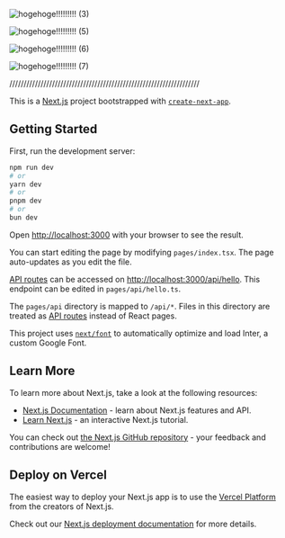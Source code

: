 ![hogehoge!!!!!!!!! (3)](https://github.com/s1f10210254/Asucoe/assets/85672296/3377f440-47c9-4230-8cbe-56e35f12750c)

![hogehoge!!!!!!!!! (5)](https://github.com/s1f10210254/Asucoe/assets/85672296/eef31497-5c31-48fb-8b57-a4f0b042c5e4)

![hogehoge!!!!!!!!! (6)](https://github.com/s1f10210254/Asucoe/assets/85672296/e7d342d1-16f4-494a-8f23-2cf8d79c9807)

![hogehoge!!!!!!!!! (7)](https://github.com/s1f10210254/Asucoe/assets/85672296/168867c8-0511-4ec7-b27e-7f70d773d119)

///////////////////////////////////////////////////////////////////

This is a [Next.js](https://nextjs.org/) project bootstrapped with [`create-next-app`](https://github.com/vercel/next.js/tree/canary/packages/create-next-app).

## Getting Started

First, run the development server:

```bash
npm run dev
# or
yarn dev
# or
pnpm dev
# or
bun dev
```

Open [http://localhost:3000](http://localhost:3000) with your browser to see the result.

You can start editing the page by modifying `pages/index.tsx`. The page auto-updates as you edit the file.

[API routes](https://nextjs.org/docs/api-routes/introduction) can be accessed on [http://localhost:3000/api/hello](http://localhost:3000/api/hello). This endpoint can be edited in `pages/api/hello.ts`.

The `pages/api` directory is mapped to `/api/*`. Files in this directory are treated as [API routes](https://nextjs.org/docs/api-routes/introduction) instead of React pages.

This project uses [`next/font`](https://nextjs.org/docs/basic-features/font-optimization) to automatically optimize and load Inter, a custom Google Font.

## Learn More

To learn more about Next.js, take a look at the following resources:

- [Next.js Documentation](https://nextjs.org/docs) - learn about Next.js features and API.
- [Learn Next.js](https://nextjs.org/learn) - an interactive Next.js tutorial.

You can check out [the Next.js GitHub repository](https://github.com/vercel/next.js/) - your feedback and contributions are welcome!

## Deploy on Vercel

The easiest way to deploy your Next.js app is to use the [Vercel Platform](https://vercel.com/new?utm_medium=default-template&filter=next.js&utm_source=create-next-app&utm_campaign=create-next-app-readme) from the creators of Next.js.

Check out our [Next.js deployment documentation](https://nextjs.org/docs/deployment) for more details.

